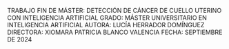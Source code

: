 TRABAJO FIN DE MÁSTER: DETECCIÓN DE CÁNCER DE CUELLO UTERINO CON INTELIGENCIA ARTIFICIAL
GRADO: MÁSTER UNIVERSITARIO EN INTELIGENCIA ARTIFICIAL
AUTORA: LUCÍA HERRADOR DOMÍNGUEZ
DIRECTORA: XIOMARA PATRICIA BLANCO VALENCIA
FECHA: SEPTIEMBRE DE 2024

